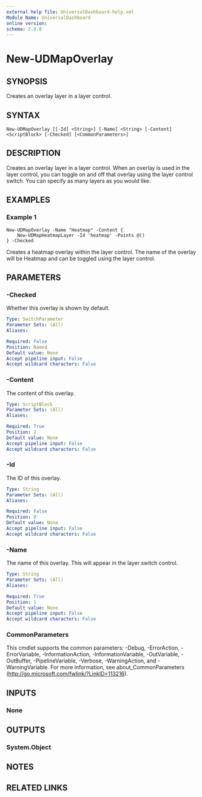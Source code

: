 ```yaml
---
external help file: UniversalDashboard-help.xml
Module Name: UniversalDashboard
online version: 
schema: 2.0.0
---
```


# New-UDMapOverlay

## SYNOPSIS
Creates an overlay layer in a layer control.

## SYNTAX

```
New-UDMapOverlay [[-Id] <String>] [-Name] <String> [-Content] <ScriptBlock> [-Checked] [<CommonParameters>]
```

## DESCRIPTION
Creates an overlay layer in a layer control. When an overlay is used in the layer control, you can toggle on and off that overlay using the layer control switch. You can specify as many layers as you would like. 

## EXAMPLES

### Example 1
```
New-UDMapOverlay -Name "Heatmap" -Content {
    New-UDMapHeatmapLayer -Id 'heatmap' -Points @() 
} -Checked
```

Creates a heatmap overlay within the layer control. The name of the overlay will be Heatmap and can be toggled using the layer control. 

## PARAMETERS

### -Checked
Whether this overlay is shown by default.

```yaml
Type: SwitchParameter
Parameter Sets: (All)
Aliases: 

Required: False
Position: Named
Default value: None
Accept pipeline input: False
Accept wildcard characters: False
```

### -Content
The content of this overlay.

```yaml
Type: ScriptBlock
Parameter Sets: (All)
Aliases: 

Required: True
Position: 2
Default value: None
Accept pipeline input: False
Accept wildcard characters: False
```

### -Id
The ID of this overlay. 

```yaml
Type: String
Parameter Sets: (All)
Aliases: 

Required: False
Position: 0
Default value: None
Accept pipeline input: False
Accept wildcard characters: False
```

### -Name
The name of this overlay. This will appear in the layer switch control.

```yaml
Type: String
Parameter Sets: (All)
Aliases: 

Required: True
Position: 1
Default value: None
Accept pipeline input: False
Accept wildcard characters: False
```

### CommonParameters
This cmdlet supports the common parameters: -Debug, -ErrorAction, -ErrorVariable, -InformationAction, -InformationVariable, -OutVariable, -OutBuffer, -PipelineVariable, -Verbose, -WarningAction, and -WarningVariable. For more information, see about_CommonParameters (http://go.microsoft.com/fwlink/?LinkID=113216).

## INPUTS

### None

## OUTPUTS

### System.Object

## NOTES

## RELATED LINKS


